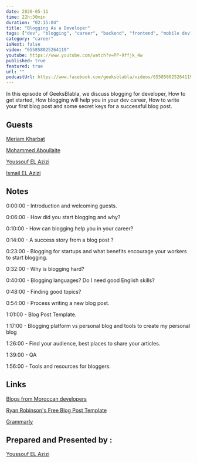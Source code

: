 ```yaml
---
date: 2020-05-11
time: 22h:30min
duration: "02:15:04"
title: "Blogging As a Developer"
tags: ["dev", "blogging", "career", "backend", "frontend", "mobile dev", "web"]
category: "career"
isNext: false
video: "655858025264119"
youtube: https://www.youtube.com/watch?v=PP-9ffjk_4w
published: true
featured: true
url: ""
podcastUrl: https://www.facebook.com/geeksblabla/videos/655858025264119/
---
```


In this episode of GeeksBlabla, we discuss blogging for developer, How to get started, How blogging will help you in your dev career, How to write your first blog post and some secret keys for a successful blog post.

## Guests

[Meriam Kharbat](https://medium.com/@MeriamKharbat)

[Mohammed Aboullaite](http://aboullaite.me/)

[Youssouf EL Azizi](https://elazizi.com/)

[Ismail EL Azizi](https://ismailelazizi.com/)

## Notes

0:00:00 - Introduction and welcoming guests.

0:06:00 - How did you start blogging and why?

0:10:00 - How can blogging help you in your career?

0:14:00 - A success story from a blog post ?

0:23:00 - Blogging for startups and what benefits encourage your workers to start blogging.

0:32:00 - Why is blogging hard?

0:40:00 - Blogging languages? Do I need good English skills?

0:48:00 - Finding good topics?

0:54:00 - Process writing a new blog post.

1:01:00 - Blog Post Template.

1:17:00 - Blogging platform vs personal blog and tools to create my personal blog

1:26:00 - Find your audience, best places to share your articles.

1:39:00 - QA

1:56:00 - Tools and resources for bloggers.

## Links

[Blogs from Moroccan developers ](https://github.com/DevC-Casa/awesome-morocco#blogs)

[Ryan Robinson's Free Blog Post Template](https://docs.google.com/document/d/1RNl7c5gojzbQSUGDrCGNEFTk-zu-DDlkdMcRUuTnONw/)

[Grammarly](https://grammarly.com/)

## Prepared and Presented by :

[Youssouf EL Azizi](https://elazizi.com/)
